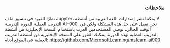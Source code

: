 ### <div align='right'> ملاحظات

نظرًا للقيود في تنسيق ملف Jupyter، لا يمكننا نشر إصدارات اللغة العربية من أنشطة التدريب العملية للدورة التدريبية AI-900.  نحن نعمل على حل هذه المشكلة ولكن في الوقت الحالي، نوصي المستخدمين العرب باستخدام النسخة الإنجليزية من أنشطة التدريب العملية لهذه الدورة.  يمكنك العثور على النسخة الإنجليزية من أنشطة التدريب العملية في الموقع أدناه: https://github.com/MicrosoftLearning/mslearn-ai900
</div>
